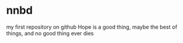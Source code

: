 # nnbd
my first repository on github
Hope is a good thing, maybe the best of things, and no good thing ever dies
